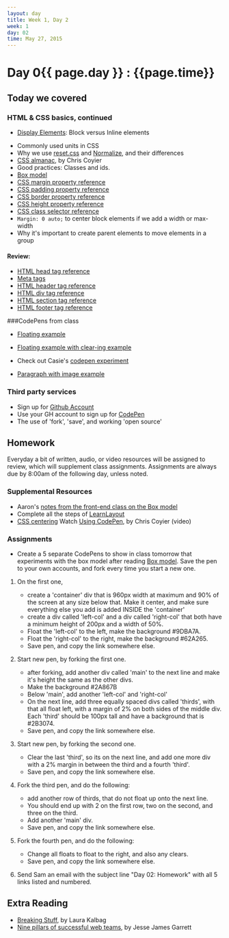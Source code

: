 ```yaml
---
layout: day
title: Week 1, Day 2
week: 1
day: 02
time: May 27, 2015
---
```


# Day 0{{ page.day }} : {{page.time}}


## Today we covered

### HTML & CSS basics, continued

* [Display Elements](http://css-tricks.com/almanac/properties/d/display/): Block versus Inline elements
<!-- * Making a [list of links(codepen)](http://codepen.io/samkap/pen/dPzPmz) using `ul`, `li`, and `a` -->
<!-- * Benefits of using [CanIUse.com](http://www.caniuse.com) -->
* Commonly used units in CSS
* Why we use [reset.css](http://meyerweb.com/eric/tools/css/reset/) and [Normalize](https://necolas.github.io/normalize.css/), and their differences
* [CSS almanac](http://css-tricks.com/almanac/), by Chris Coyier
* Good practices: Classes and ids.
* [Box model](http://css-tricks.com/the-css-box-model/)
* [CSS margin property reference](http://tympanus.net/codrops/css_reference/margin/)
* [CSS padding property reference](http://tympanus.net/codrops/css_reference/padding)
* [CSS border property reference](http://tympanus.net/codrops/css_reference/border)
* [CSS height property reference](http://tympanus.net/codrops/css_reference/height)
* [CSS class selector reference](https://developer.mozilla.org/en-US/docs/Web/CSS/Class_selectors)
* `Margin: 0 auto;` to center block elements if we add a width or max-width
* Why it's important to create parent elements to move elements in a group


#### Review:

* [HTML head tag reference](https://developer.mozilla.org/en-US/docs/Web/HTML/Element/head)
* [Meta tags](https://developer.mozilla.org/en-US/docs/Web/HTML/Element/meta)
* [HTML header tag reference](https://developer.mozilla.org/en-US/docs/Web/HTML/Element/header)
* [HTML div tag reference](https://developer.mozilla.org/en-US/docs/Web/HTML/Element/div)
* [HTML section tag reference](https://developer.mozilla.org/en-US/docs/Web/HTML/Element/section)
* [HTML footer tag reference](https://developer.mozilla.org/en-US/docs/Web/HTML/Element/footer)

###CodePens from class
* [Floating example](http://codepen.io/samkap/pen/QbGzym)
* [Floating example with clear-ing example](http://codepen.io/samkap/pen/RPovPM)
* Check out Casie's [codepen experiment](http://codepen.io/cczapski/pen/yNVZRJ)

* [Paragraph with image example](http://codepen.io/samkap/pen/gpLqKE)

### Third party services
* Sign up for [Github Account](https://github.com/)
* Use your GH account to sign up for [CodePen](https://codepen.io/)
* The use of 'fork', 'save', and working 'open source'


## Homework
Everyday a bit of written, audio, or video resources will be assigned to review, which will supplement class assignments. Assignments are always due by 8:00am of the following day, unless noted.

### Supplemental Resources
* Aaron's [notes from the front-end class on the Box model](https://github.com/TIY-Austin-Front-End-Engineering/Curriculum/blob/master/css-box-model/README.md)
* Complete all the steps of [LearnLayout](http://learnlayout.com/)
* [CSS centering](https://css-tricks.com/centering-css-complete-guide/)
Watch [Using CodePen](http://css-tricks.com/video-screencasts/112-using-codepen/), by Chris Coyier (video)


### Assignments
* Create a 5 separate CodePens to show in class tomorrow that experiments with the box model after reading [Box model](http://css-tricks.com/the-css-box-model/). Save the pen to your own accounts, and fork every time you start a new one.

1. On the first one,

	* create a 'container' div that is 960px width at maximum and 90% of the screen at any size below that. Make it center, and make sure everything else you add is added INSIDE the 'container'
	* create a div called 'left-col' and a div called 'right-col' that both have a minimum height of 200px and a width of 50%.
	* Float the 'left-col' to the left, make the background #9DBA7A.
	* Float the 'right-col' to the right, make the background #62A265.
	* Save pen, and copy the link somewhere else.

2. Start new pen, by forking the first one.

	* after forking, add another div called 'main' to the next line and make it's height the same as the other divs.
	* Make the background #2A867B
	* Below 'main', add another 'left-col' and 'right-col'
	* On the next line, add three equally spaced divs called 'thirds', with  that all float left, with a margin of 2% on both sides of the middle div. Each 'third' should be 100px tall and have a background that is #2B3074.
	* Save pen, and copy the link somewhere else.
3.  Start new pen, by forking the second one.

	* Clear the last 'third', so its on the next line, and add one more div with a 2% margin in between the third and a fourth 'third'.
	* Save pen, and copy the link somewhere else.

4. Fork the third pen, and do the following:

	* add another row of thirds, that do not float up onto the next line.
	* You should end up with 2 on the first row, two on the second, and three on the third.
	* Add another 'main' div.
	* Save pen, and copy the link somewhere else.

5. Fork the fourth pen, and do the following:
	* Change all floats to float to the right, and also any clears.
	* Save pen, and copy the link somewhere else.

6. Send Sam an email with the subject line "Day 02: Homework" with all 5 links listed and numbered.


## Extra Reading

* [Breaking Stuff](http://alistapart.com/column/breaking-stuff), by Laura Kalbag
* [Nine pillars of successful web teams](http://webstyleguide.com/wsg3/1-process/3-web-teams.html), by Jesse James Garrett


